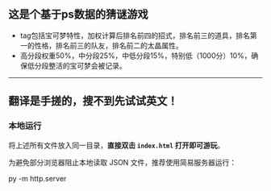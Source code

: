 ## 这是个基于ps数据的猜谜游戏

- tag包括宝可梦特性，加权计算后排名前四的招式，排名前三的道具，排名第一的性格，排名前三的队友，排名前二的太晶属性。
- 高分段权重50%，中分段25%，中低分段15%，特别低（1000分）10%，确保低分段整活的宝可梦会被记录。

---
## 翻译是手搓的，搜不到先试试英文！

### 本地运行

将上述所有文件放入同一目录，**直接双击 `index.html` 打开即可游玩**。

为避免部分浏览器阻止本地读取 JSON 文件，推荐使用简易服务器运行：

py -m http.server
